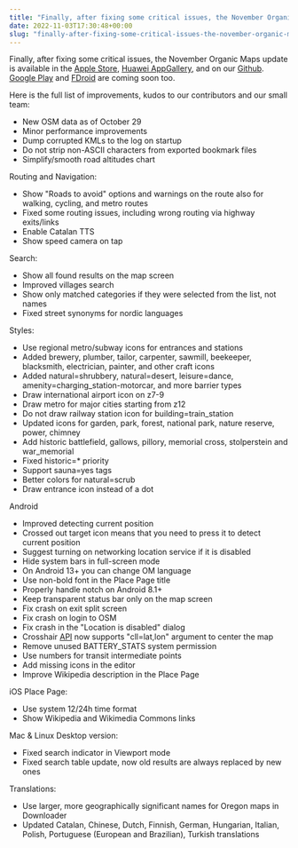 ```yaml
---
title: "Finally, after fixing some critical issues, the November Organic Maps update is available in the Apple Store, Huawei AppGallery, and on our Github"
date: 2022-11-03T17:30:48+00:00
slug: "finally-after-fixing-some-critical-issues-the-november-organic-maps-update-is-available-in-the-apple-store-huawei-appgallery-and-on-our-github"
---
```


Finally, after fixing some critical issues, the November Organic Maps update is available in the [Apple Store](https://apps.apple.com/app/organic-maps/id1567437057), [Huawei AppGallery](https://appgallery.huawei.com/#/app/C104325611), and on our [Github](https://github.com/organicmaps/organicmaps/releases/tag/2022.11.02-2-android). [Google Play](https://play.google.com/store/apps/details?id=app.organicmaps) and [FDroid](https://f-droid.org/en/packages/app.organicmaps/) are coming soon too.

Here is the full list of improvements, kudos to our contributors and our small team:

* New OSM data as of October 29
* Minor performance improvements
* Dump corrupted KMLs to the log on startup
* Do not strip non-ASCII characters from exported bookmark files
* Simplify/smooth road altitudes chart

Routing and Navigation:
* Show "Roads to avoid" options and warnings on the route also for walking, cycling, and metro routes
* Fixed some routing issues, including wrong routing via highway exits/links
* Enable Catalan TTS
* Show speed camera on tap

Search:
* Show all found results on the map screen
* Improved villages search
* Show only matched categories if they were selected from the list, not names
* Fixed street synonyms for nordic languages

Styles:
* Use regional metro/subway icons for entrances and stations
* Added brewery, plumber, tailor, carpenter, sawmill, beekeeper, blacksmith, electrician, painter, and other craft icons
* Added natural=shrubbery, natural=desert, leisure=dance, amenity=charging\_station-motorcar, and more barrier types
* Draw international airport icon on z7-9
* Draw metro for major cities starting from z12
* Do not draw railway station icon for building=train\_station
* Updated icons for garden, park, forest, national park, nature reserve, power, chimney
* Add historic battlefield, gallows, pillory, memorial cross, stolperstein and war\_memorial
* Fixed historic=\* priority
* Support sauna=yes tags
* Better colors for natural=scrub
* Draw entrance icon instead of a dot

Android
* Improved detecting current position
* Crossed out target icon means that you need to press it to detect current position
* Suggest turning on networking location service if it is disabled
* Hide system bars in full-screen mode
* On Android 13+ you can change OM language
* Use non-bold font in the Place Page title
* Properly handle notch on Android 8.1+
* Keep transparent status bar only on the map screen
* Fix crash on exit split screen
* Fix crash on login to OSM
* Fix crash in the "Location is disabled" dialog
* Crosshair [API](https://github.com/organicmaps/api-android) now supports "cll=lat,lon" argument to center the map
* Remove unused BATTERY\_STATS system permission
* Use numbers for transit intermediate points
* Add missing icons in the editor
* Improve Wikipedia description in the Place Page

iOS Place Page:
* Use system 12/24h time format
* Show Wikipedia and Wikimedia Commons links

Mac & Linux Desktop version:
* Fixed search indicator in Viewport mode
* Fixed search table update, now old results are always replaced by new ones

Translations:
* Use larger, more geographically significant names for Oregon maps in Downloader
* Updated Catalan, Chinese, Dutch, Finnish, German, Hungarian, Italian, Polish, Portuguese (European and Brazilian), Turkish translations
